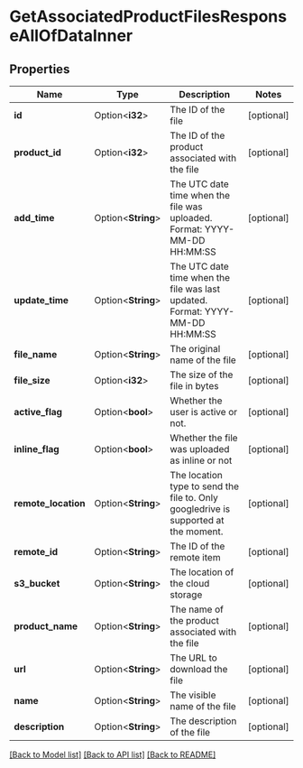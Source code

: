 # GetAssociatedProductFilesResponseAllOfDataInner

## Properties

Name | Type | Description | Notes
------------ | ------------- | ------------- | -------------
**id** | Option<**i32**> | The ID of the file | [optional]
**product_id** | Option<**i32**> | The ID of the product associated with the file | [optional]
**add_time** | Option<**String**> | The UTC date time when the file was uploaded. Format: YYYY-MM-DD HH:MM:SS | [optional]
**update_time** | Option<**String**> | The UTC date time when the file was last updated. Format: YYYY-MM-DD HH:MM:SS | [optional]
**file_name** | Option<**String**> | The original name of the file | [optional]
**file_size** | Option<**i32**> | The size of the file in bytes | [optional]
**active_flag** | Option<**bool**> | Whether the user is active or not. | [optional]
**inline_flag** | Option<**bool**> | Whether the file was uploaded as inline or not | [optional]
**remote_location** | Option<**String**> | The location type to send the file to. Only googledrive is supported at the moment. | [optional]
**remote_id** | Option<**String**> | The ID of the remote item | [optional]
**s3_bucket** | Option<**String**> | The location of the cloud storage | [optional]
**product_name** | Option<**String**> | The name of the product associated with the file | [optional]
**url** | Option<**String**> | The URL to download the file | [optional]
**name** | Option<**String**> | The visible name of the file | [optional]
**description** | Option<**String**> | The description of the file | [optional]

[[Back to Model list]](../README.md#documentation-for-models) [[Back to API list]](../README.md#documentation-for-api-endpoints) [[Back to README]](../README.md)


